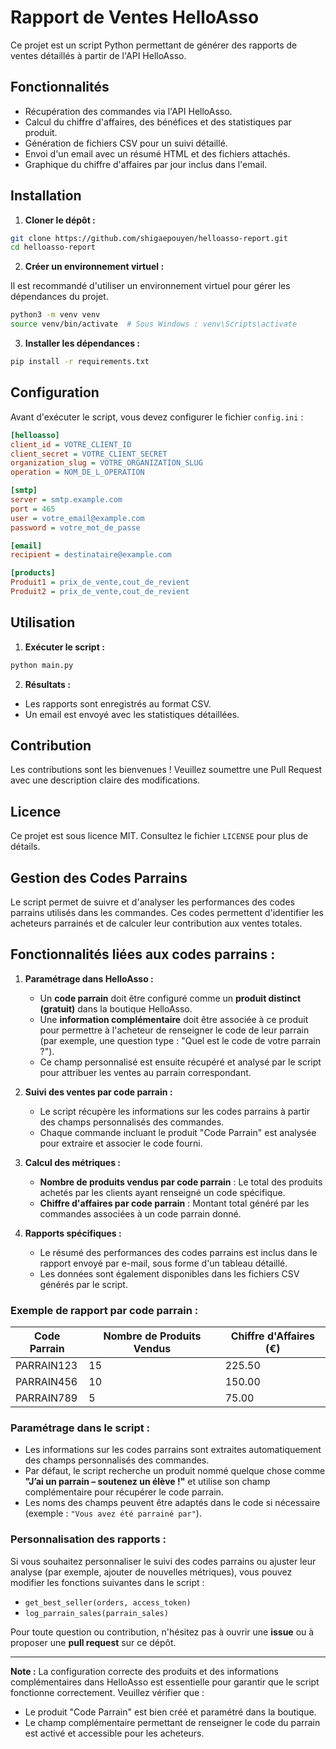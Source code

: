 
# Rapport de Ventes HelloAsso

Ce projet est un script Python permettant de générer des rapports de ventes détaillés à partir de l'API HelloAsso.

## Fonctionnalités

- Récupération des commandes via l'API HelloAsso.
- Calcul du chiffre d'affaires, des bénéfices et des statistiques par produit.
- Génération de fichiers CSV pour un suivi détaillé.
- Envoi d'un email avec un résumé HTML et des fichiers attachés.
- Graphique du chiffre d'affaires par jour inclus dans l'email.

## Installation

1. **Cloner le dépôt :**

```bash
git clone https://github.com/shigaepouyen/helloasso-report.git
cd helloasso-report
```

2. **Créer un environnement virtuel :**

Il est recommandé d'utiliser un environnement virtuel pour gérer les dépendances du projet.

```bash
python3 -m venv venv
source venv/bin/activate  # Sous Windows : venv\Scripts\activate
```

3. **Installer les dépendances :**

```bash
pip install -r requirements.txt
```

## Configuration

Avant d'exécuter le script, vous devez configurer le fichier `config.ini` :

```ini
[helloasso]
client_id = VOTRE_CLIENT_ID
client_secret = VOTRE_CLIENT_SECRET
organization_slug = VOTRE_ORGANIZATION_SLUG
operation = NOM_DE_L_OPERATION

[smtp]
server = smtp.example.com
port = 465
user = votre_email@example.com
password = votre_mot_de_passe

[email]
recipient = destinataire@example.com

[products]
Produit1 = prix_de_vente,cout_de_revient
Produit2 = prix_de_vente,cout_de_revient
```

## Utilisation

1. **Exécuter le script :**

```bash
python main.py
```

2. **Résultats :**

- Les rapports sont enregistrés au format CSV.
- Un email est envoyé avec les statistiques détaillées.

## Contribution

Les contributions sont les bienvenues ! Veuillez soumettre une Pull Request avec une description claire des modifications.

## Licence

Ce projet est sous licence MIT. Consultez le fichier `LICENSE` pour plus de détails.

## Gestion des Codes Parrains

Le script permet de suivre et d'analyser les performances des codes parrains utilisés dans les commandes. Ces codes permettent d'identifier les acheteurs parrainés et de calculer leur contribution aux ventes totales.

## Fonctionnalités liées aux codes parrains :

1. **Paramétrage dans HelloAsso :**
   - Un **code parrain** doit être configuré comme un **produit distinct (gratuit)** dans la boutique HelloAsso.
   - Une **information complémentaire** doit être associée à ce produit pour permettre à l'acheteur de renseigner le code de leur parrain (par exemple, une question type : "Quel est le code de votre parrain ?").
   - Ce champ personnalisé est ensuite récupéré et analysé par le script pour attribuer les ventes au parrain correspondant.

2. **Suivi des ventes par code parrain :**
   - Le script récupère les informations sur les codes parrains à partir des champs personnalisés des commandes.
   - Chaque commande incluant le produit "Code Parrain" est analysée pour extraire et associer le code fourni.

3. **Calcul des métriques :**
   - **Nombre de produits vendus par code parrain** : Le total des produits achetés par les clients ayant renseigné un code spécifique.
   - **Chiffre d'affaires par code parrain** : Montant total généré par les commandes associées à un code parrain donné.

4. **Rapports spécifiques :**
   - Le résumé des performances des codes parrains est inclus dans le rapport envoyé par e-mail, sous forme d'un tableau détaillé.
   - Les données sont également disponibles dans les fichiers CSV générés par le script.

### Exemple de rapport par code parrain :

| Code Parrain | Nombre de Produits Vendus | Chiffre d'Affaires (€) |
|--------------|----------------------------|-------------------------|
| PARRAIN123   | 15                         | 225.50                 |
| PARRAIN456   | 10                         | 150.00                 |
| PARRAIN789   | 5                          | 75.00                  |

### Paramétrage dans le script :

- Les informations sur les codes parrains sont extraites automatiquement des champs personnalisés des commandes.
- Par défaut, le script recherche un produit nommé quelque chose comme **"J’ai un parrain – soutenez un élève !"** et utilise son champ complémentaire pour récupérer le code parrain.
- Les noms des champs peuvent être adaptés dans le code si nécessaire (exemple : `"Vous avez été parrainé par"`).

### Personnalisation des rapports :

Si vous souhaitez personnaliser le suivi des codes parrains ou ajuster leur analyse (par exemple, ajouter de nouvelles métriques), vous pouvez modifier les fonctions suivantes dans le script :
- `get_best_seller(orders, access_token)`
- `log_parrain_sales(parrain_sales)`

Pour toute question ou contribution, n'hésitez pas à ouvrir une **issue** ou à proposer une **pull request** sur ce dépôt.

---

**Note :** La configuration correcte des produits et des informations complémentaires dans HelloAsso est essentielle pour garantir que le script fonctionne correctement. Veuillez vérifier que :
- Le produit "Code Parrain" est bien créé et paramétré dans la boutique.
- Le champ complémentaire permettant de renseigner le code du parrain est activé et accessible pour les acheteurs.